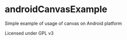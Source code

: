 androidCanvasExample
====================

Simple example of usage of canvas on Android platform

Licensed under GPL v3
